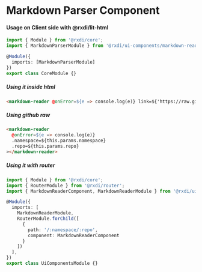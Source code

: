 
# Markdown Parser Component

#### Usage on Client side with @rxdi/lit-html

```typescript
import { Module } from '@rxdi/core';
import { MarkdownParserModule } from '@rxdi/ui-components/markdown-reader/client';

@Module({
  imports: [MarkdownParserModule]
})
export class CoreModule {}

```


##### Using it inside html

```html
<markdown-reader @onError=${e => console.log(e)} link=${'https://raw.githubusercontent.com/rxdi/core/master/README.md'}></markdown-reader>
```


##### Using github raw

```html
<markdown-reader
  @onError=${e => console.log(e)}
  .namespace=${this.params.namespace}
  .repo=${this.params.repo}
></markdown-reader>
```


##### Using it with router

```typescript
import { Module } from '@rxdi/core';
import { RouterModule } from '@rxdi/router';
import { MarkdownReaderComponent, MarkdownReaderModule } from '@rxdi/ui-components/markdown-reader/client';

@Module({
  imports: [
    MarkdownReaderModule,
    RouterModule.forChild([
      {
        path: '/:namespace/:repo',
        component: MarkdownReaderComponent
      }
    ])
  ],
})
export class UiComponentsModule {}

```